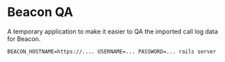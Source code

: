 # Beacon QA

A temporary application to make it easier to QA the imported call log data for Beacon.

```
BEACON_HOSTNAME=https://.... USERNAME=... PASSWORD=... rails server
```
